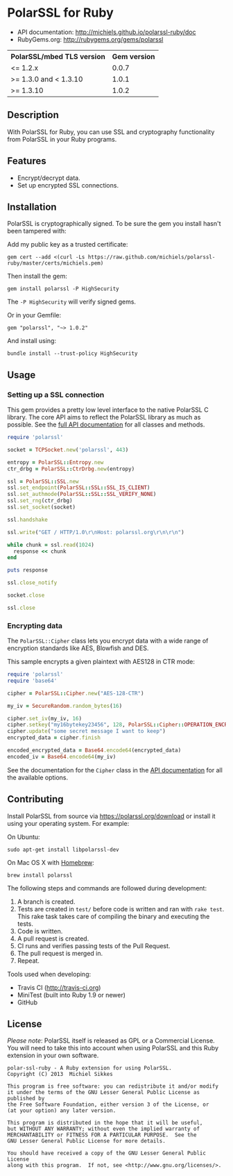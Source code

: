 PolarSSL for Ruby
=================

* API documentation: http://michiels.github.io/polarssl-ruby/doc
* RubyGems.org: http://rubygems.org/gems/polarssl

<table>
  <tr>
    <th>PolarSSL/mbed TLS version</th>
    <th>Gem version</th>
  </tr>
  <tr>
    <td>&lt;= 1.2.x</td><td>0.0.7</td>
  </tr>
  <tr>
    <td>&gt;= 1.3.0 and &lt; 1.3.10</td><td>1.0.1</td>
  </tr>
  <tr>
    <td>&gt;= 1.3.10</td><td>1.0.2</td>
  </tr>
</table>

## Description

With PolarSSL for Ruby, you can use SSL and cryptography functionality from PolarSSL in your Ruby programs.

## Features

* Encrypt/decrypt data.
* Set up encrypted SSL connections.

## Installation

PolarSSL is cryptographically signed. To be sure the gem you install hasn't been tampered with:

Add my public key as a trusted certificate:


```
gem cert --add <(curl -Ls https://raw.github.com/michiels/polarssl-ruby/master/certs/michiels.pem)
```

Then install the gem:

```
gem install polarssl -P HighSecurity
```

The `-P HighSecurity` will verify signed gems.

Or in your Gemfile:

```
gem "polarssl", "~> 1.0.2"
```

And install using:

```
bundle install --trust-policy HighSecurity
```

## Usage

### Setting up a SSL connection

This gem provides a pretty low level interface to the native PolarSSL C library.
The core API aims to reflect the PolarSSL library as much as possible. See the
[full API documentation](http://michiels.github.io/polarssl-ruby/doc/) for all classes and methods.

```ruby
require 'polarssl'

socket = TCPSocket.new('polarssl', 443)

entropy = PolarSSL::Entropy.new
ctr_drbg = PolarSSL::CtrDrbg.new(entropy)

ssl = PolarSSL::SSL.new
ssl.set_endpoint(PolarSSL::SSL::SSL_IS_CLIENT)
ssl.set_authmode(PolarSSL::SSL::SSL_VERIFY_NONE)
ssl.set_rng(ctr_drbg)
ssl.set_socket(socket)

ssl.handshake

ssl.write("GET / HTTP/1.0\r\nHost: polarssl.org\r\n\r\n")

while chunk = ssl.read(1024)
  response << chunk
end

puts response

ssl.close_notify

socket.close

ssl.close
```

### Encrypting data

The `PolarSSL::Cipher` class lets you encrypt data with a wide range of
encryption standards like AES, Blowfish and DES.

This sample encrypts a given plaintext with AES128 in CTR mode:

```ruby
require 'polarssl'
require 'base64'

cipher = PolarSSL::Cipher.new("AES-128-CTR")

my_iv = SecureRandom.random_bytes(16)

cipher.set_iv(my_iv, 16)
cipher.setkey("my16bytekey23456", 128, PolarSSL::Cipher::OPERATION_ENCRYPT)
cipher.update("some secret message I want to keep")
encrypted_data = cipher.finish

encoded_encrypted_data = Base64.encode64(encrypted_data)
encoded_iv = Base64.encode64(my_iv)
```

See the documentation for the `Cipher` class in the [API documentation](http://michiels.github.io/polarssl-ruby/doc)
for all the available options.

## Contributing

Install PolarSSL from source via https://polarssl.org/download or install it using your operating system. For example:

On Ubuntu:

```
sudo apt-get install libpolarssl-dev
```

On Mac OS X with [Homebrew](http://mxcl.github.io/homebrew/):

```
brew install polarssl
```

The following steps and commands are followed during development:

1. A branch is created.
2. Tests are created in `test/` before code is written and ran with `rake test`. This rake task takes care of compiling the binary and executing the tests.
3. Code is written.
4. A pull request is created.
5. CI runs and verifies passing tests of the Pull Request.
6. The pull request is merged in.
7. Repeat.

Tools used when developing:

* Travis CI (http://travis-ci.org)
* MiniTest (built into Ruby 1.9 or newer)
* GitHub

## License

*Please note*: PolarSSL itself is released as GPL or a Commercial License.
You will need to take this into account when using PolarSSL and this Ruby extension in your
own software.

```
polar-ssl-ruby - A Ruby extension for using PolarSSL.
Copyright (C) 2013  Michiel Sikkes

This program is free software: you can redistribute it and/or modify
it under the terms of the GNU Lesser General Public License as published by
the Free Software Foundation, either version 3 of the License, or
(at your option) any later version.

This program is distributed in the hope that it will be useful,
but WITHOUT ANY WARRANTY; without even the implied warranty of
MERCHANTABILITY or FITNESS FOR A PARTICULAR PURPOSE.  See the
GNU Lesser General Public License for more details.

You should have received a copy of the GNU Lesser General Public License
along with this program.  If not, see <http://www.gnu.org/licenses/>.
```
